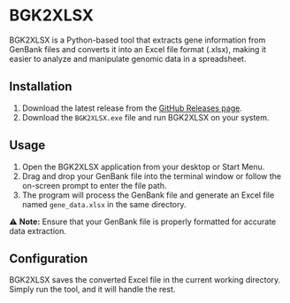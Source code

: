 # BGK2XLSX

BGK2XLSX is a Python-based tool that extracts gene information from GenBank files and converts it into an Excel file format (.xlsx), making it easier to analyze and manipulate genomic data in a spreadsheet.

## Installation
1. Download the latest release from the [GitHub Releases page](https://github.com/vidun-jay/BGK2XLSX/releases).
2. Download the `BGK2XLSX.exe` file and run BGK2XLSX on your system.

## Usage
1. Open the BGK2XLSX application from your desktop or Start Menu.
2. Drag and drop your GenBank file into the terminal window or follow the on-screen prompt to enter the file path.
3. The program will process the GenBank file and generate an Excel file named `gene_data.xlsx` in the same directory.

⚠️ **Note:** Ensure that your GenBank file is properly formatted for accurate data extraction.

## Configuration
BGK2XLSX saves the converted Excel file in the current working directory. Simply run the tool, and it will handle the rest.
